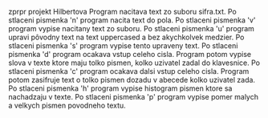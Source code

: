 zprpr projekt Hilbertova
Program nacitava text zo suboru sifra.txt. Po stlaceni pismenka 'n' program nacita text do pola.
Po stlaceni pismenka 'v' program vypise nacitany text zo suboru.
Po stlaceni pismenka 'u' program upravi pôvodny text na text uppercased a bez akychkolvek medzier.
Po stlaceni pismenka 's' program vypise tento upraveny text.
Po stlaceni pismenka 'd' program ocakava vstup celeho cisla. Program potom vypise slova v texte ktore maju tolko pismen, kolko uzivatel zadal do klavesnice.
Po stlaceni pismenka 'c' program ocakava dalsi vstup celeho cisla. Program potom zasifruje text o tolko pismen dozadu v abecede kolko uzivatel zada.
Po stlaceni pismenka 'h' program vypise histogram pismen ktore sa nachadzaju v texte.
Po stlaceni pismenka 'p' program vypise pomer malych a velkych pismen povodneho textu.